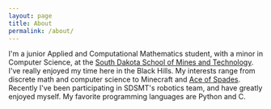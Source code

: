 ```yaml
---
layout: page
title: About
permalink: /about/
---
```


I'm a junior Applied and Computational Mathematics student, with a minor in Computer Science, at the [South Dakota School of Mines and Technology](http://www.sdsmt.edu/). I've really enjoyed my time here in the Black Hills. My interests range from discrete math and computer science to Minecraft and [Ace of Spades](http://buildandshoot.com). Recently I've been participating in SDSMT's robotics team, and have greatly enjoyed myself. My favorite programming languages are Python and C.
